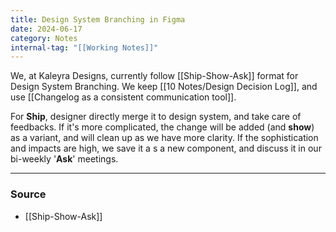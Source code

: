 ```yaml
---
title: Design System Branching in Figma
date: 2024-06-17
category: Notes
internal-tag: "[[Working Notes]]"
---
```

We, at Kaleyra Designs, currently follow [[Ship-Show-Ask]] format for Design System Branching. We keep [[10 Notes/Design Decision Log]], and use [[Changelog as a consistent communication tool]]. 

For **Ship**, designer directly merge it to design system, and take care of feedbacks. If it's more complicated, the change will be added (and **show**) as a variant, and will clean up as we have more clarity. If the sophistication and impacts are high, we save it a s a new component, and discuss it in our bi-weekly '**Ask**' meetings. 

--- 
### Source
- [[Ship-Show-Ask]]